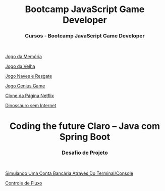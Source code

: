 <h1 align="center">Bootcamp JavaScript Game Developer</h1>

<h3 align="center"> Cursos - Bootcamp JavaScript Game Developer </h3><br>

[Jogo da Memória](https://github.com/Sandra-Silva-Santos/Cursos_Dio/tree/main/Jogo%20da%20Memoria)

[Jogo da Velha](https://github.com/Sandra-Silva-Santos/Cursos_Dio/tree/main/Jogo%20da%20Velha)

[Jogo Naves e Resgate](https://github.com/Sandra-Silva-Santos/Cursos_Dio/tree/main/Jogo%20Resgate)

[Jogo Genius Game](https://github.com/Sandra-Silva-Santos/Cursos_Dio/tree/main/Genius%20Game)

[Clone da Página Netflix](https://github.com/Sandra-Silva-Santos/Cursos_Dio/tree/main/Gameflix)

[Dinossauro sem Internet](https://github.com/Sandra-Silva-Santos/Cursos_Dio/tree/main/Dinossauro%20sem%20Internet) 





<h1 align="center">Coding the future Claro – Java com Spring Boot</h1>

<h3 align="center"> Desafio de Projeto </h3><br>

[Simulando Uma Conta Bancária Através Do Terminal/Console](https://github.com/Sandra-Silva-Santos/Cursos_Dio/tree/main/Conta%20Banco)

[Controle de Fluxo](https://github.com/Sandra-Silva-Santos/Cursos_Dio/tree/main/Controle%20Fluxo)

